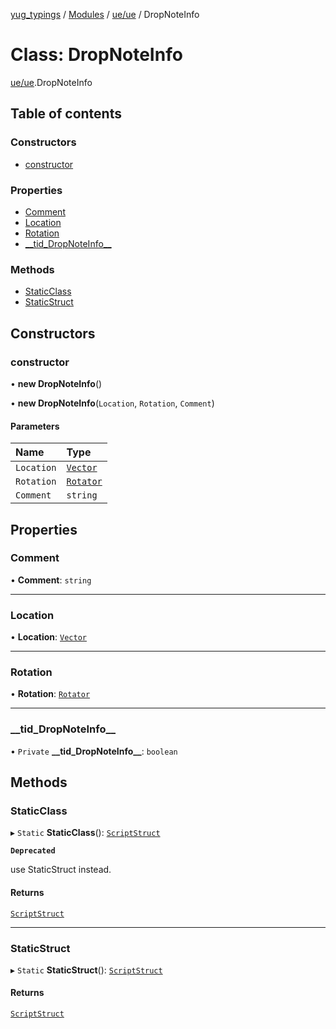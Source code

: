 [yug_typings](../README.md) / [Modules](../modules.md) / [ue/ue](../modules/ue_ue.md) / DropNoteInfo

# Class: DropNoteInfo

[ue/ue](../modules/ue_ue.md).DropNoteInfo

## Table of contents

### Constructors

- [constructor](ue_ue.DropNoteInfo.md#constructor)

### Properties

- [Comment](ue_ue.DropNoteInfo.md#comment)
- [Location](ue_ue.DropNoteInfo.md#location)
- [Rotation](ue_ue.DropNoteInfo.md#rotation)
- [\_\_tid\_DropNoteInfo\_\_](ue_ue.DropNoteInfo.md#__tid_dropnoteinfo__)

### Methods

- [StaticClass](ue_ue.DropNoteInfo.md#staticclass)
- [StaticStruct](ue_ue.DropNoteInfo.md#staticstruct)

## Constructors

### constructor

• **new DropNoteInfo**()

• **new DropNoteInfo**(`Location`, `Rotation`, `Comment`)

#### Parameters

| Name | Type |
| :------ | :------ |
| `Location` | [`Vector`](ue_ue_s.Vector.md) |
| `Rotation` | [`Rotator`](ue_ue_s.Rotator.md) |
| `Comment` | `string` |

## Properties

### Comment

• **Comment**: `string`

___

### Location

• **Location**: [`Vector`](ue_ue_s.Vector.md)

___

### Rotation

• **Rotation**: [`Rotator`](ue_ue_s.Rotator.md)

___

### \_\_tid\_DropNoteInfo\_\_

• `Private` **\_\_tid\_DropNoteInfo\_\_**: `boolean`

## Methods

### StaticClass

▸ `Static` **StaticClass**(): [`ScriptStruct`](ue_ue.ScriptStruct.md)

**`Deprecated`**

use StaticStruct instead.

#### Returns

[`ScriptStruct`](ue_ue.ScriptStruct.md)

___

### StaticStruct

▸ `Static` **StaticStruct**(): [`ScriptStruct`](ue_ue.ScriptStruct.md)

#### Returns

[`ScriptStruct`](ue_ue.ScriptStruct.md)
